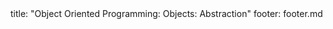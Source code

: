 <frontmatter>
title: "Object Oriented Programming: Objects: Abstraction"
footer: footer.md
</frontmatter>

<include src="unit-inPage-asFlat.md" boilerplate />